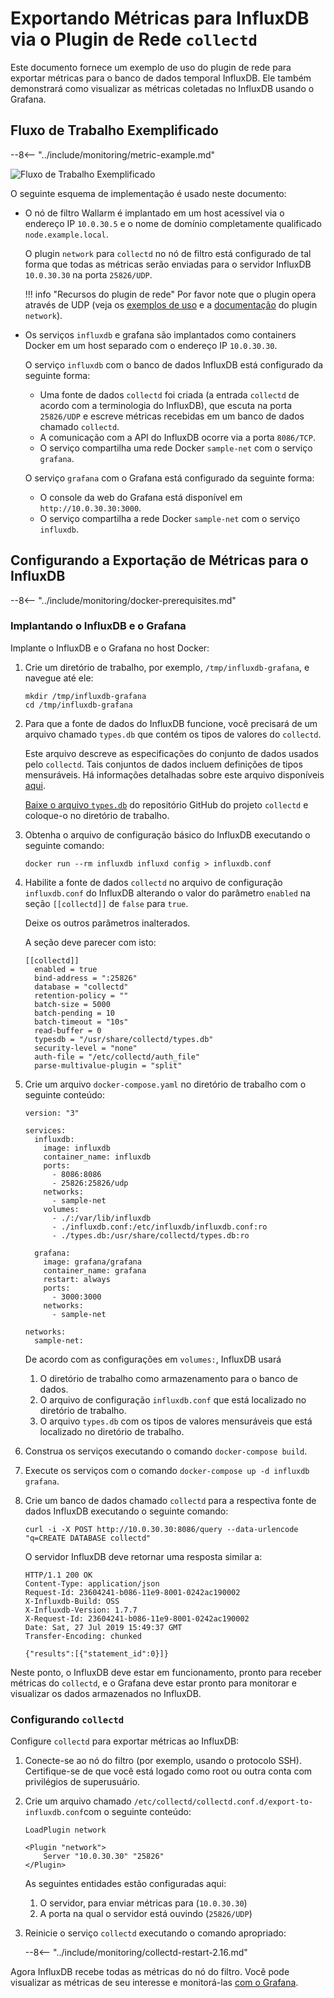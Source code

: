 [img-network-plugin-influxdb]:     ../../images/monitoring/network-plugin-influxdb.png

[doc-grafana]:                     working-with-grafana.md

[link-collectd-networking]:        https://collectd.org/wiki/index.php/Networking_introduction
[link-network-plugin]:             https://collectd.org/documentation/manpages/collectd.conf.5.shtml#plugin_network
[link-typesdb]:                    https://collectd.org/documentation/manpages/types.db.5.shtml
[link-typesdb-file]:               https://github.com/collectd/collectd/blob/master/src/types.db

#   Exportando Métricas para InfluxDB via o Plugin de Rede `collectd`

Este documento fornece um exemplo de uso do plugin de rede para exportar métricas para o banco de dados temporal InfluxDB. Ele também demonstrará como visualizar as métricas coletadas no InfluxDB usando o Grafana.

##  Fluxo de Trabalho Exemplificado

--8<-- "../include/monitoring/metric-example.md"

![Fluxo de Trabalho Exemplificado][img-network-plugin-influxdb]

O seguinte esquema de implementação é usado neste documento:
*   O nó de filtro Wallarm é implantado em um host acessível via o endereço IP `10.0.30.5` e o nome de domínio completamente qualificado `node.example.local`.
    
    O plugin `network` para `collectd` no nó de filtro está configurado de tal forma que todas as métricas serão enviadas para o servidor InfluxDB `10.0.30.30` na porta `25826/UDP`.
    
      
    !!! info "Recursos do plugin de rede"
        Por favor note que o plugin opera através de UDP (veja os [exemplos de uso][link-collectd-networking] e a [documentação][link-network-plugin] do plugin `network`).
    
    
*   Os serviços `influxdb` e grafana são implantados como containers Docker em um host separado com o endereço IP `10.0.30.30`.

    O serviço `influxdb` com o banco de dados InfluxDB está configurado da seguinte forma:

      * Uma fonte de dados `collectd` foi criada (a entrada `collectd` de acordo com a terminologia do InfluxDB), que escuta na porta `25826/UDP` e escreve métricas recebidas em um banco de dados chamado `collectd`.
      * A comunicação com a API do InfluxDB ocorre via a porta `8086/TCP`.
      * O serviço compartilha uma rede Docker `sample-net` com o serviço `grafana`.
    
    
    
    O serviço `grafana` com o Grafana está configurado da seguinte forma:
    
      * O console da web do Grafana está disponível em `http://10.0.30.30:3000`.
      * O serviço compartilha a rede Docker `sample-net` com o serviço `influxdb`.

##  Configurando a Exportação de Métricas para o InfluxDB

--8<-- "../include/monitoring/docker-prerequisites.md"

### Implantando o InfluxDB e o Grafana

Implante o InfluxDB e o Grafana no host Docker:
1.  Crie um diretório de trabalho, por exemplo, `/tmp/influxdb-grafana`, e navegue até ele:
    
    ```
    mkdir /tmp/influxdb-grafana
    cd /tmp/influxdb-grafana
    ```
    
2.  Para que a fonte de dados do InfluxDB funcione, você precisará de um arquivo chamado `types.db` que contém os tipos de valores do `collectd`.
    
    Este arquivo descreve as especificações do conjunto de dados usados pelo `collectd`. Tais conjuntos de dados incluem definições de tipos mensuráveis. Há informações detalhadas sobre este arquivo disponíveis [aqui][link-typesdb].
    
    [Baixe o arquivo `types.db`][link-typesdb-file] do repositório GitHub do projeto `collectd` e coloque-o no diretório de trabalho.
    
3.  Obtenha o arquivo de configuração básico do InfluxDB executando o seguinte comando: 
    
    ```
    docker run --rm influxdb influxd config > influxdb.conf
    ```
    
4.  Habilite a fonte de dados `collectd` no arquivo de configuração `influxdb.conf` do InfluxDB alterando o valor do parâmetro `enabled` na seção `[[collectd]]` de `false` para `true`.
    
    Deixe os outros parâmetros inalterados.
   
    A seção deve parecer com isto:
   
    ```
    [[collectd]]
      enabled = true
      bind-address = ":25826"
      database = "collectd"
      retention-policy = ""
      batch-size = 5000
      batch-pending = 10
      batch-timeout = "10s"
      read-buffer = 0
      typesdb = "/usr/share/collectd/types.db"
      security-level = "none"
      auth-file = "/etc/collectd/auth_file"
      parse-multivalue-plugin = "split"  
    ```
    
5.  Crie um arquivo `docker-compose.yaml` no diretório de trabalho com o seguinte conteúdo:
   
    ```
    version: "3"
    
    services:
      influxdb:
        image: influxdb
        container_name: influxdb
        ports:
          - 8086:8086
          - 25826:25826/udp
        networks:
          - sample-net
        volumes:
          - ./:/var/lib/influxdb
          - ./influxdb.conf:/etc/influxdb/influxdb.conf:ro
          - ./types.db:/usr/share/collectd/types.db:ro
    
      grafana:
        image: grafana/grafana
        container_name: grafana
        restart: always
        ports:
          - 3000:3000
        networks:
          - sample-net
    
    networks:
      sample-net:
    ```

    De acordo com as configurações em `volumes:`, InfluxDB usará
    1.  O diretório de trabalho como armazenamento para o banco de dados.
    2.  O arquivo de configuração `influxdb.conf` que está localizado no diretório de trabalho.
    3.  O arquivo `types.db` com os tipos de valores mensuráveis que está localizado no diretório de trabalho.  
    
6.  Construa os serviços executando o comando `docker-compose build`.
    
7.  Execute os serviços com o comando `docker-compose up -d influxdb grafana`.
    
8.  Crie um banco de dados chamado `collectd` para a respectiva fonte de dados InfluxDB executando o seguinte comando:
   
    ```
    curl -i -X POST http://10.0.30.30:8086/query --data-urlencode "q=CREATE DATABASE collectd"
    ```
    
    O servidor InfluxDB deve retornar uma resposta similar a:
   
    ```
    HTTP/1.1 200 OK
    Content-Type: application/json
    Request-Id: 23604241-b086-11e9-8001-0242ac190002
    X-Influxdb-Build: OSS
    X-Influxdb-Version: 1.7.7
    X-Request-Id: 23604241-b086-11e9-8001-0242ac190002
    Date: Sat, 27 Jul 2019 15:49:37 GMT
    Transfer-Encoding: chunked
    
    {"results":[{"statement_id":0}]}
    ```
    
Neste ponto, o InfluxDB deve estar em funcionamento, pronto para receber métricas do `collectd`, e o Grafana deve estar pronto para monitorar e visualizar os dados armazenados no InfluxDB.

### Configurando `collectd`

Configure `collectd` para exportar métricas ao InfluxDB:
1. Conecte-se ao nó do filtro (por exemplo, usando o protocolo SSH). Certifique-se de que você está logado como root ou outra conta com privilégios de superusuário.
2. Crie um arquivo chamado `/etc/collectd/collectd.conf.d/export-to-influxdb.conf`com o seguinte conteúdo:
   
    ```
    LoadPlugin network
    
    <Plugin "network">
        Server "10.0.30.30" "25826"
    </Plugin>
    ```
    
    As seguintes entidades estão configuradas aqui:

    1.  O servidor, para enviar métricas para (`10.0.30.30`)
    2.  A porta na qual o servidor está ouvindo (`25826/UDP`)
    
3. Reinicie o serviço `collectd` executando o comando apropriado:

    --8<-- "../include/monitoring/collectd-restart-2.16.md"

Agora InfluxDB recebe todas as métricas do nó do filtro. Você pode visualizar as métricas de seu interesse e monitorá-las [com o Grafana][doc-grafana].